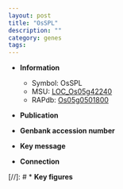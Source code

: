 ```yaml
---
layout: post
title: "OsSPL"
description: ""
category: genes
tags: 
---
```


* **Information**  
    + Symbol: OsSPL  
    + MSU: [LOC_Os05g42240](http://rice.uga.edu/cgi-bin/ORF_infopage.cgi?orf=LOC_Os05g42240)  
    + RAPdb: [Os05g0501800](http://rapdb.dna.affrc.go.jp/viewer/gbrowse_details/irgsp1?name=Os05g0501800)  

* **Publication**  

* **Genbank accession number**  

* **Key message**  

* **Connection**  

[//]: # * **Key figures**  


